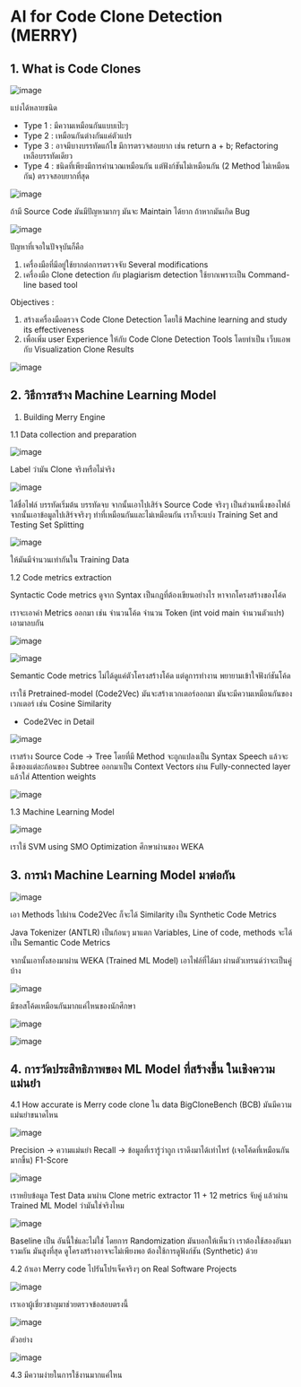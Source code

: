 # AI for Code Clone Detection (MERRY)

## 1. What is Code Clones

![image](https://github.com/user-attachments/assets/104a40f3-86c7-4eb8-af17-b2a6bea474af)

แบ่งได้หลายชนิด 
* Type 1 : มีความเหมือนกันแบบเป๊ะๆ 
* Type 2 : เหมือนกันต่างกันแค่ตัวแปร
* Type 3 : อาจมีบางบรรทัดแก้ไข มีการตรวจสอบยาก เช่น return a + b; Refactoring เหลือบรรทัดเดียว
* Type 4 : ชนิดที่เพียงมีการคำนวณเหมือนกัน แต่ฟังก์ชันไม่เหมือนกัน (2 Method ไม่เหมือนกัน) ตรวจสอบยากที่สุด

![image](https://github.com/user-attachments/assets/b3a51efd-4de6-4475-b7b2-bd4f63f83d25)

ถ้ามี Source Code มันมีปัญหามากๆ มันจะ Maintain ได้ยาก ถ้าหากมันเกิด Bug

![image](https://github.com/user-attachments/assets/5cb1a17c-9071-44ee-8e91-188cf4f5e00c)

ปัญหาที่เจอในปัจจุบันก็คือ

1. เครื่องมือที่มีอยู่ใช้ยากต่อการตรวจจับ Several modifications
2. เครื่องมือ Clone detection กับ plagiarism detection ใช้ยากเพราะเป็น Command-line based tool

Objectives :

1. สร้างเครื่องมือตรวจ Code Clone Detection โดยใช้ Machine learning and study its effectiveness
2. เพื่อเพิ่ม user Experience ให้กับ Code Clone Detection Tools โดยทำเป็น เว็บแอพ กับ Visualization Clone Results

![image](https://github.com/user-attachments/assets/7ea27cf5-ceb2-46a0-b3ea-86ad4cf9dc67)

## 2. วิธีการสร้าง Machine Learning Model

1. Building Merry Engine

  1.1 Data collection and preparation

![image](https://github.com/user-attachments/assets/b652a6b5-191f-40b1-bd8e-dc75b653a309)

Label ว่ามัน Clone จริงหรือไม่จริง

![image](https://github.com/user-attachments/assets/10152d9a-4f73-4cb7-9051-6176cfde57d2)

ได้ชื่อไฟล์ บรรทัดเริ่มต้น บรรทัดจบ จากนั้นเอาไปเสิร์จ Source Code จริงๆ เป็นส่วนหนึ่งของไฟล์ จากนั้นเอาข้อมูลไปเสิร์จจริงๆ
ทำที่เหมือนกันและไม่เหมือนกัน เราก็จะแบ่ง Training Set and Testing Set Splitting

![image](https://github.com/user-attachments/assets/24e26621-35e3-455d-bf38-a07e3ee06e3f)

ให้มันมีจำนวนเท่ากันใน Training Data

  1.2 Code metrics extraction

Syntactic Code metrics ดูจาก Syntax เป็นกฎที่ต้องเขียนอย่างไร หาจากโครงสร้างของโค้ด

เราจะเอาค่า Metrics ออกมา เช่น จำนวนโค้ด จำนวน Token (int void main จำนวนตัวแปร) เอามาลบกัน

![image](https://github.com/user-attachments/assets/ea2ea3bb-0c4c-4f6d-a35e-010e29897de5)

![image](https://github.com/user-attachments/assets/8ba00d20-f312-4993-a689-8472c5c025b7)

Semantic Code metrics ไม่ได้ดูแค่ตัวโครงสร้างโค้ด แต่ดูการทำงาน พยายามเข้าใจฟังก์ชันโค้ด

เราใช้ Pretrained-model (Code2Vec) มันจะสร้างเวกเตอร์ออกมา มันจะมีความเหมือนกันของเวกเตอร์ เช่น Cosine Similarity 

* Code2Vec in Detail

![image](https://github.com/user-attachments/assets/73a2a508-9137-4a0a-ba32-9bdb93475fcf)

เราสร้าง Source Code -> Tree โดยที่มี Method จะถูกแปลงเป็น Syntax Speech แล้วจะดึงของแต่ละก้อนของ Subtree ออกมาเป็น Context Vectors
ผ่าน Fully-connected layer แล้วใส่ Attention weights

![image](https://github.com/user-attachments/assets/3011e899-b3d7-4810-9811-8475470ff2ad)

  1.3 Machine Learning Model

![image](https://github.com/user-attachments/assets/eba01a9c-3d63-4fec-90b7-db4749f62bad)

เราใช้ SVM using SMO Optimization ศึกษาผ่านของ WEKA


## 3. การนำ Machine Learning Model มาต่อกัน

![image](https://github.com/user-attachments/assets/ea292c0d-7e0a-4316-b128-c9f2d6804421)

เอา Methods ไปผ่าน Code2Vec ก็จะได้ Similarity เป็น Synthetic Code Metrics

Java Tokenizer (ANTLR) เป็นก้อนๆ มาแตก Variables, Line of code, methods จะได้เป็น Semantic Code Metrics

จากนั้นเอาทั้งสองมาผ่าน WEKA (Trained ML Model) เอาไฟล์ที่ได้มา ผ่านตัวเทรนด์ว่าจะเป็นคู่บ้าง

![image](https://github.com/user-attachments/assets/dab3b74c-243e-44a6-850f-989d1d07f8a5)

มีซอสโค้ดเหมือนกันมากแค่ไหนของนักศึกษา

![image](https://github.com/user-attachments/assets/e4dc23e3-979c-4407-b58c-c6690afc46a7)

![image](https://github.com/user-attachments/assets/9e002eff-db15-41cb-97dc-d1ebaeccc4eb)

## 4. การวัดประสิทธิภาพของ ML Model ที่สร้างขึ้น ในเชิงความแม่นยำ

4.1 How accurate is Merry code clone ใน data BigCloneBench (BCB) มันมีความแม่นยำขนาดไหน

![image](https://github.com/user-attachments/assets/e8b2ffdf-bf88-445e-a118-8d72ffe8707c)

Precision -> ความแม่นยำ
Recall -> ข้อมูลที่เรารู้ว่าถูก เราดึงมาได้เท่าไหร่ (เจอโค้ดที่เหมือนกันมากขึ้น)
F1-Score

![image](https://github.com/user-attachments/assets/48088afe-21eb-4f4e-aa68-66fc1871a46b)

เราหยิบข้อมูล Test Data มาผ่าน Clone metric extractor 11 + 12 metrics จับคู่ แล้วผ่าน Trained ML Model ว่ามันใช่จริงไหม

![image](https://github.com/user-attachments/assets/9a125d3b-4e18-402a-af5a-ce7c88b6390c)

Baseline เป็น อันนี้ใช่และไม่ใช่ โดยการ Randomization
มันบอกให้เห็นว่า เราต้องใช้สองอันมารวมกัน มันสูงที่สุด ดูโครงสร้างอาจจะไม่เพียงพอ ต้องใช้การดูฟังก์ชัน (Synthetic) ด้วย

4.2 ถ้าเอา Merry code ไปรันโปรเจ็คจริงๆ on Real Software Projects

![image](https://github.com/user-attachments/assets/e25132f6-0bb4-4b3f-ba7a-ab3a6275cf9f)

เราเอาผู้เชี่ยวชาญมาช่วยตรวจข้อสอบตรงนี้

![image](https://github.com/user-attachments/assets/bf40204d-d58c-45ca-ac31-0295b0c2d966)

ตัวอย่าง

![image](https://github.com/user-attachments/assets/e6202e9c-071f-4e5f-a81f-3d559a4c28de)


4.3 มีความง่ายในการใช้งานมากแค่ไหน










